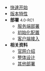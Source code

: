 * [快速开始](README)
* [版本特性](version)
* <b>部署</b> <small>4.0-RC1</small>
    * [服务端部署](deploy/server "点评 Cat K8s 部署")
    * [初始化配置](deploy/init "点评 Cat K8s 部署")
    * [客户端接入](deploy/client "点评 Cat K8s 部署")
* <b>相关资料</b>
    * [官网介绍](link/guide "实时应用监控平台 Cat")
    * [整体设计](link/design "深度剖析开源分布式监控 CAT 美团技术团队")
    * [其他部署](link/deploy)